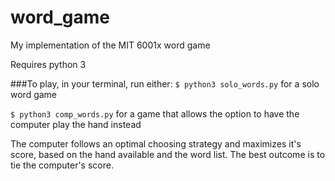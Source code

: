# word_game
My implementation of the MIT 6001x word game

Requires python 3

###To play, in your terminal, run either:
`$ python3 solo_words.py`
  for a solo word game

`$ python3 comp_words.py`
  for a game that allows the option to have the computer play the hand instead

The computer follows an optimal choosing strategy and maximizes it's score, based on the hand available and the word list. The best outcome is to tie the computer's score.
